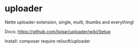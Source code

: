 # uploader
Nette uploader extension, single, multi, thumbs and everything!

Docs: https://github.com/Isigar/uploader/wiki/Setup

Install: composer require relisoft/uploader
